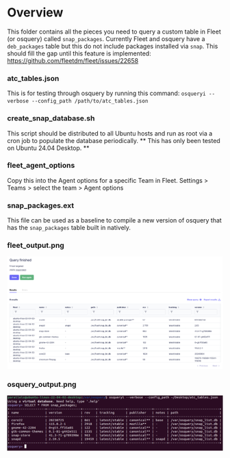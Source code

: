 # Overview
This folder contains all the pieces you need to query a custom table in Fleet (or osquery) called ```snap_packages```. Currently Fleet and osquery have a ```deb_packages``` table but this do not include packages installed via ```snap```. This should fill the gap until this feature is implemented: https://github.com/fleetdm/fleet/issues/22658

### atc_tables.json
This is for testing through osquery by running this command: ```osqueryi --verbose --config_path /path/to/atc_tables.json```

### create_snap_database.sh
This script should be distributed to all Ubuntu hosts and run as root via a cron job to populate the database periodically. ** This has only been tested on Ubuntu 24.04 Desktop. **

### fleet_agent_options
Copy this into the Agent options for a specific Team in Fleet. Settings > Teams > select the team > Agent options

### snap_packages.ext
This file can be used as a baseline to compile a new version of osquery that has the ```snap_packages``` table built in natively.

### fleet_output.png
![alt text](https://github.com/allenhouchins/fleet-stuff/blob/main/linux-mdm-snap-packages/fleet_ouput.png "Fleet output")

### osquery_output.png
![alt text](https://github.com/allenhouchins/fleet-stuff/blob/main/linux-mdm-snap-packages/osquery_output.png "osquery output")
